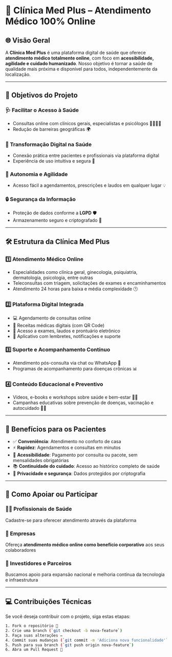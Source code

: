 

# 🏥 Clínica Med Plus – Atendimento Médico 100% Online

## 🌐 Visão Geral

A **Clínica Med Plus** é uma plataforma digital de saúde que oferece **atendimento médico totalmente online**, com foco em **acessibilidade, agilidade e cuidado humanizado**. Nosso objetivo é tornar a saúde de qualidade mais próxima e disponível para todos, independentemente da localização.

---

## 🎯 Objetivos do Projeto

### 🩺 Facilitar o Acesso à Saúde
- Consultas online com clínicos gerais, especialistas e psicólogos 🧑‍⚕️👩‍⚕️  
- Redução de barreiras geográficas 🌍  

### 📱 Transformação Digital na Saúde
- Conexão prática entre pacientes e profissionais via plataforma digital  
- Experiência de uso intuitiva e segura 📲  

### 🌟 Autonomia e Agilidade
- Acesso fácil a agendamentos, prescrições e laudos em qualquer lugar 💡  

### 🔒 Segurança da Informação
- Proteção de dados conforme a **LGPD** 🛡️  
- Armazenamento seguro e criptografado 🔐  

---

## 🛠️ Estrutura da Clínica Med Plus

### 1️⃣ Atendimento Médico Online
- Especialidades como clínica geral, ginecologia, psiquiatria, dermatologia, psicologia, entre outras  
- Teleconsultas com triagem, solicitações de exames e encaminhamentos  
- Atendimento 24 horas para baixa e média complexidade 🕒  

### 2️⃣ Plataforma Digital Integrada
- 💻 Agendamento de consultas online  
- 📄 Receitas médicas digitais (com QR Code)  
- 📂 Acesso a exames, laudos e prontuário eletrônico  
- 📱 Aplicativo com lembretes, notificações e suporte  

### 3️⃣ Suporte e Acompanhamento Contínuo
- Atendimento pós-consulta via chat ou WhatsApp 💬  
- Programas de acompanhamento para doenças crônicas 📊  

### 4️⃣ Conteúdo Educacional e Preventivo
- Vídeos, e-books e workshops sobre saúde e bem-estar 🎥📘  
- Campanhas educativas sobre prevenção de doenças, vacinação e autocuidado 📣💉  

---

## 🌟 Benefícios para os Pacientes

- ✅ **Conveniência**: Atendimento no conforto de casa  
- ⚡ **Rapidez**: Agendamentos e consultas em minutos  
- 💸 **Acessibilidade**: Pagamento por consulta ou pacote, sem mensalidades obrigatórias  
- 📚 **Continuidade do cuidado**: Acesso ao histórico completo de saúde  
- 🔐 **Privacidade e segurança**: Dados protegidos por criptografia

---

## 🤝 Como Apoiar ou Participar

### 👨‍⚕️ Profissionais de Saúde  
Cadastre-se para oferecer atendimento através da plataforma

### 🏢 Empresas  
Ofereça **atendimento médico online como benefício corporativo** aos seus colaboradores

### 💼 Investidores e Parceiros  
Buscamos apoio para expansão nacional e melhoria contínua da tecnologia e infraestrutura

---

## 💻 Contribuições Técnicas

Se você deseja contribuir com o projeto, siga estas etapas:

```bash
1. Fork o repositório 🍴
2. Crie uma branch (`git checkout -b nova-feature`)
3. Faça suas alterações ✏️
4. Commit suas mudanças (`git commit -m 'Adiciona nova funcionalidade'`)
5. Push para sua branch (`git push origin nova-feature`)
6. Abra um Pull Request 🔀


